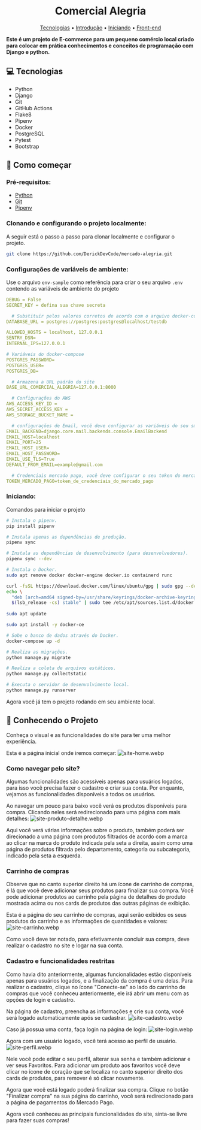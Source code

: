 <h1 align="center" style="font-weight: bold;">Comercial Alegria</h1>

<p align="center">
 <a href="#tech">Tecnologias</a> • 
 <a href="#introduction">Introdução</a> • 
 <a href="#starting">Iniciando</a> •
 <a href="#frontend">Front-end</a>
</p>

<p align="left">
    <b>Este é um projeto de E-commerce para um pequeno comércio local criado para colocar em prática conhecimentos e conceitos de programação com Django e python.</b>
</p>

<h2 id="tech">💻 Tecnologias</h2>

- Python
- Django
- Git
- GitHub Actions
- Flake8
- Pipenv
- Docker
- PostgreSQL
- Pytest
- Bootstrap

<h2 id="introduction">🚀 Como começar</h2>

<h3>Pré-requisitos:</h3>

- [Python](https://python.org.br/instalacao-linux/)
- [Git](https://git-scm.com/book/pt-br/v2/Come%C3%A7ando-Instalando-o-Git)
- [Pipenv](https://blog.rocketseat.com.br/domine-o-pipenv-otimizando-a-criacao-de-ambientes-virtuais-em-python/#:~:text=Instalar%20o%20Pipenv%20%C3%A9%20um,incluindo%20Windows%2C%20macOS%20e%20Linux.)

<h3>Clonando e configurando o projeto localmente:</h3>

A seguir está o passo a passo para clonar localmente e configurar o projeto.

```bash
git clone https://github.com/DerickDevCode/mercado-alegria.git
```

<h3>Configurações de variáveis de ambiente:</h2>

Use o arquivo `env-sample` como referência para criar o seu arquivo `.env` contendo as variáveis de ambiente do projeto

```yaml
DEBUG = False
SECRET_KEY = defina sua chave secreta

  # Substituir pelos valores corretos de acordo com o arquivo docker-compose.yml
DATABASE_URL = postgres://postgres:postgres@localhost/testdb

ALLOWED_HOSTS = localhost, 127.0.0.1
SENTRY_DSN=
INTERNAL_IPS=127.0.0.1

# Variáveis do docker-compose
POSTGRES_PASSWORD=
POSTGRES_USER=
POSTGRES_DB=

  # Armazena a URL padrão do site
BASE_URL_COMERCIAL_ALEGRIA=127.0.0.1:8000

  # Configurações do AWS
AWS_ACCESS_KEY_ID =
AWS_SECRET_ACCESS_KEY =
AWS_STORAGE_BUCKET_NAME =

  # configurações de Email, você deve configurar as variáveis do seu smtp de email aqui
EMAIL_BACKEND=django.core.mail.backends.console.EmailBackend
EMAIL_HOST=localhost
EMAIL_PORT=25
EMAIL_HOST_USER=
EMAIL_HOST_PASSWORD=
EMAIL_USE_TLS=True
DEFAULT_FROM_EMAIL=example@gmail.com

  # Credenciais mercado pago, você deve configurar o seu token do mercado pago aqui
TOKEN_MERCADO_PAGO=token_de_credenciais_do_mercado_pago
```

<h3 id="starting">Iniciando:</h3>

Comandos para iniciar o projeto

```bash
# Instala o pipenv.
pip install pipenv
```

```bash
# Instala apenas as dependências de produção.
pipenv sync

# Instala as dependências de desenvolvimento (para desenvolvedores).
pipenv sync --dev
```

```bash
# Instala o Docker.
sudo apt remove docker docker-engine docker.io containerd runc

curl -fsSL https://download.docker.com/linux/ubuntu/gpg | sudo gpg --dearmor -o /usr/share/keyrings/docker-archive-keyring.gpg
echo \
  "deb [arch=amd64 signed-by=/usr/share/keyrings/docker-archive-keyring.gpg] https://download.docker.com/linux/ubuntu \
  $(lsb_release -cs) stable" | sudo tee /etc/apt/sources.list.d/docker.list > /dev/null
  
sudo apt update

sudo apt install -y docker-ce
```

```bash
# Sobe o banco de dados através do Docker.
docker-compose up -d
```

```bash
# Realiza as migrações.
python manage.py migrate

# Realiza a coleta de arquivos estáticos.
python manage.py collectstatic
```

```bash
# Executa o servidor de desenvolvimento local.
python manage.py runserver
```

Agora você já tem o projeto rodando em seu ambiente local.

<h2 id="frontend">🎨 Conhecendo o Projeto</h2>

Conheça o visual e as funcionalidades do site para ter uma melhor experiência.

Esta é a página inicial onde iremos começar:
![site-home.webp](mercado%2Fbase%2Fstatic%2Fimg%2Fsite-home.webp)

<h3>Como navegar pelo site?</h3>

Algumas funcionalidades são acessíveis apenas para usuários logados, para isso você precisa fazer o cadastro e criar sua
conta. Por enquanto, vejamos as funcionalidades disponíveis a todos os usuários.

Ao navegar um pouco para baixo você verá os produtos disponíveis para compra. Clicando neles será redirecionado para uma
página com mais detalhes:
![site-produto-detalhe.webp](mercado%2Fbase%2Fstatic%2Fimg%2Fsite-produto-detalhe.webp)

Aqui você verá várias informações sobre o produto, também poderá ser direcionado a uma página com produtos filtrados de
acordo com a marca ao clicar na marca do produto indicada pela seta a direita, assim como uma página de produtos
filtrada pelo departamento, categoria ou subcategoria, indicado pela seta a esquerda.

<h3>Carrinho de compras</h3>

Observe que no canto superior direito há um ícone de carrinho de compras, é lá que você deve adicionar seus produtos
para finalizar sua compra. Você pode adicionar produtos ao carrinho pela página de detalhes do produto mostrada acima ou
nos cards de produtos das outras páginas de exibição.

Esta é a página do seu carrinho de compras, aqui serão exibidos os seus produtos do carrinho e as informações de
quantidades e valores:
![site-carrinho.webp](mercado%2Fbase%2Fstatic%2Fimg%2Fsite-carrinho.webp)

Como você deve ter notado, para efetivamente concluir sua compra, deve realizar o cadastro no site e logar na sua conta.

<h3>Cadastro e funcionalidades restritas</h3>

Como havia dito anteriormente, algumas funcionalidades estão disponíveis apenas para usuários logados, e a finalização
da compra é uma delas. Para realizar o cadastro, clique no ícone "Conecte-se" ao lado do carrinho de compras que você
conheceu anteriormente, ele irá abrir um menu com as opções de login e cadastro.

Na página de cadastro, preencha as informações e crie sua conta, você será logado automaticamente após se cadastrar.
![site-cadastro.webp](mercado%2Fbase%2Fstatic%2Fimg%2Fsite-cadastro.webp)

Caso já possua uma conta, faça login na página de login:
![site-login.webp](mercado%2Fbase%2Fstatic%2Fimg%2Fsite-login.webp)

Agora com um usuário logado, você terá acesso ao perfil de usuário.
![site-perfil.webp](mercado%2Fbase%2Fstatic%2Fimg%2Fsite-perfil.webp)

Nele você pode editar o seu perfil, alterar sua senha e também adicionar e ver seus Favoritos. Para adicionar um produto
aos favoritos você deve clicar no ícone de coração que se localiza no canto superior direito dos cards de produtos, para
remover é só clicar novamente.

Agora que você está logado poderá finalizar sua compra. Clique no botão "Finalizar compra" na sua página do carrinho,
você será redirecionado para a página de pagamentos do Mercado Pago.

Agora você conheceu as principais funcionalidades do site, sinta-se livre para fazer suas compras!
